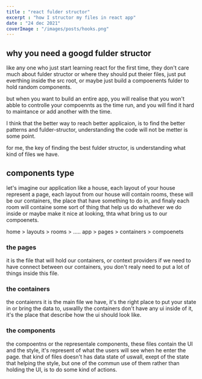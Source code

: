 ```yaml
---
title : "react fulder structor"
excerpt : "how I structor my files in react app"
date : "24 dec 2021"
coverImage : "/images/posts/hooks.png"
---
```


## why you need a googd fulder structor
like any one who just start learning react for the first time, they don't care much about fulder structor or where they should put theier files, just put everthing inside the src root, or maybe just build a compoenents fulder to hold random components.

but when you want to build an entire app, you will realise that you won't abble to controlle your compoennts as the time run, and you will find it hard to maintance or add another with the time.

I think that the better way to reach better applicaion, is to find the better patterns and fulder-structor, understanding the code will not  be metter is some point.

for me, the key of finding the best fulder structor, is understanding what kind of files we have.
 

## components type 
let's imagine our application like a house, each layout of your house represent a page, each layout from our house will contain rooms, these will be our containers, the place that have something to do in, and finaly each room will containe some sort of thing that help us do whathever we do inside or maybe make it nice at looking, thta what bring us to our compoenets.

home > layouts > rooms > .....
app > pages > containers > compoenets

### the pages 
it is the file that will hold our containers, or context providers if we need to have connect between our containers, you don't realy need to put a lot of things inside this file.

### the containers
the contaienrs it is the main file we have, it's the right place to put your state in or bring the data to, uswallly
the containers don't have any ui inside of it, it's the place that describe how the ui should look like.

### the components 
the compoentns or the representale components, these files contain the UI and the style, it's represent of what the users will see when he enter the page. that kind of files doesn't has data state of uswall, exept of the state that helping the style, but one of the commun use of them rather than holding the UI, is to do some kind of actions. 


